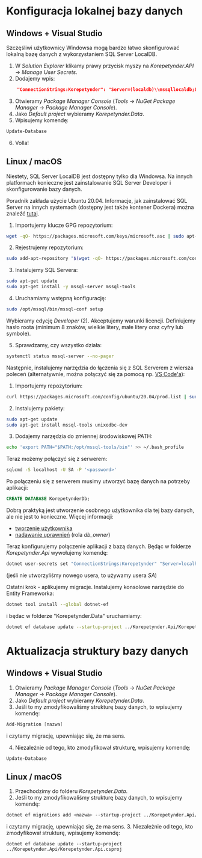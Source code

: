 # Konfiguracja lokalnej bazy danych

## Windows + Visual Studio
Szczęśliwi użytkownicy Windowsa mogą bardzo łatwo skonfigurować lokalną bazę danych z wykorzystaniem SQL Server LocalDB.

1. W _Solution Explorer_ klikamy prawy przycisk myszy na _Korepetynder.API_ -> _Manage User Secrets_.
2. Dodajemy wpis:
```json
    "ConnectionStrings:Korepetynder": "Server=(localdb)\\mssqllocaldb;Database=KorepetynderDb;Trusted_Connection=True;MultipleActiveResultSets=True"
```
3. Otwieramy _Package Manager Console_ (_Tools_ -> _NuGet Package Manager_ -> _Package Manager Console_).
4. Jako _Default project_ wybieramy _Korepetynder.Data_.
5. Wpisujemy komendę:
```powershell
Update-Database
```
6. Volla!

## Linux / macOS

Niestety, SQL Server LocalDB jest dostępny tylko dla Windowsa. Na innych platformach konieczne jest zainstalowanie SQL Server Developer i skonfigurowanie bazy danych.

Poradnik zakłada użycie Ubuntu 20.04. Informacje, jak zainstalować SQL Server na innych systemach (dostępny jest także kontener Dockera) można znaleźć [tutaj](https://docs.microsoft.com/en-us/sql/linux/sql-server-linux-setup).

1. Importujemy klucze GPG repozytorium:
```bash
wget -qO- https://packages.microsoft.com/keys/microsoft.asc | sudo apt-key add -
```

2. Rejestrujemy repozytorium:
```bash
sudo add-apt-repository "$(wget -qO- https://packages.microsoft.com/config/ubuntu/20.04/mssql-server-2019.list)"
```

3. Instalujemy SQL Servera:
```bash
sudo apt-get update
sudo apt-get install -y mssql-server mssql-tools
```

4. Uruchamiamy wstępną konfigurację:
```bash
sudo /opt/mssql/bin/mssql-conf setup
```
Wybieramy edycję _Developer_ (2). Akceptujemy warunki licencji. Definiujemy hasło roota (minimum 8 znaków, wielkie litery, małe litery oraz cyfry lub symbole).

5. Sprawdzamy, czy wszystko działa:
```bash
systemctl status mssql-server --no-pager
```

Następnie, instalujemy narzędzia do łączenia się z SQL Serverem z wiersza poleceń (alternatywnie, można połączyć się za pomocą np. [VS Code'a](https://docs.microsoft.com/en-us/sql/tools/visual-studio-code/sql-server-develop-use-vscode)):

1. Importujemy repozytorium:
```bash
curl https://packages.microsoft.com/config/ubuntu/20.04/prod.list | sudo tee /etc/apt/sources.list.d/msprod.list
```
2. Instalujemy pakiety:
```bash
sudo apt-get update 
sudo apt-get install mssql-tools unixodbc-dev
```
3. Dodajemy narzędzia do zmiennej środowiskowej PATH:
```bash
echo 'export PATH="$PATH:/opt/mssql-tools/bin"' >> ~/.bash_profile
```

Teraz możemy połączyć się z serwerem:
```bash
sqlcmd -S localhost -U SA -P '<password>'
```

Po połączeniu się z serwerem musimy utworzyć bazę danych na potrzeby aplikacji:
```sql
CREATE DATABASE KorepetynderDb;
```

Dobrą praktyką jest utworzenie osobnego użytkownika dla tej bazy danych, ale nie jest to konieczne. Więcej informacji:
* [tworzenie użytkownika](https://docs.microsoft.com/en-us/sql/relational-databases/security/authentication-access/create-a-database-user#TsqlProcedure)
* [nadawanie uprawnień](https://docs.microsoft.com/en-us/sql/t-sql/statements/alter-role-transact-sql) (rola *db_owner*)

Teraz konfigurujemy połączenie aplikacji z bazą danych. Będąc w folderze _Korepetynder.Api_ wywołujemy komendę:
```bash
dotnet user-secrets set "ConnectionStrings:Korepetynder" "Server=localhost;Database=KorepetynderDb;User Id=<user>;Password=<password>;MultipleActiveResultSets=True"
```
(jeśli nie utworzyliśmy nowego usera, to używamy usera _SA_)

Ostatni krok - aplikujemy migracje. Instalujemy konsolowe narzędzie do Entity Frameworka:
```bash
dotnet tool install --global dotnet-ef
```

i będac w folderze "Korepetynder.Data" uruchamiamy:
```bash
dotnet ef database update --startup-project ../Korepetynder.Api/Korepetynder.Api.csproj
```

# Aktualizacja struktury bazy danych
## Windows + Visual Studio
1. Otwieramy _Package Manager Console_ (_Tools_ -> _NuGet Package Manager_ -> _Package Manager Console_).
2. Jako _Default project_ wybieramy _Korepetynder.Data_.
3. Jeśli to my zmodyfikowaliśmy strukturę bazy danych, to wpisujemy komendę:
```powershell
Add-Migration [nazwa]
```
i czytamy migrację, upewniając się, że ma sens.

4. Niezależnie od tego, kto zmodyfikował strukturę, wpisujemy komendę:
```
Update-Database
```

## Linux / macOS
1. Przechodzimy do folderu _Korepetynder.Data_.
2. Jeśli to my zmodyfikowaliśmy strukturę bazy danych, to wpisujemy komendę:
```bash
dotnet ef migrations add <nazwa> --startup-project ../Korepetynder.Api/Korepetynder.Api.csproj
```
i czytamy migrację, upewniając się, że ma sens.
3. Niezależnie od tego, kto zmodyfikował strukturę, wpisujemy komendę:
```
dotnet ef database update --startup-project ../Korepetynder.Api/Korepetynder.Api.csproj
```
